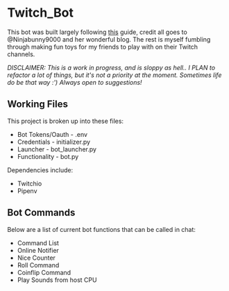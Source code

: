 # Twitch_Bot

This bot was built largely following [this](https://github.com/NinjaBunny9000/DeepThonk) guide, credit all goes to @Ninjabunny9000 and her wonderful blog. The rest is myself fumbling through making fun toys for my friends to play with on their Twitch channels.

*DISCLAIMER: This is a work in progress, and is sloppy as hell.. I PLAN to refactor a lot of things, but it's not a priority at the moment. Sometimes life do be that way :') Always open to suggestions!*


<H2>Working Files</H2>
This project is broken up into these files:

* Bot Tokens/Oauth - .env
* Credentials - initializer.py
* Launcher - bot_launcher.py
* Functionality - bot.py

Dependencies include:
* Twitchio
* Pipenv

<H2>Bot Commands</H2>
Below are a list of current bot functions that can be called in chat:

* Command List
* Online Notifier
* Nice Counter
* Roll Command
* Coinflip Command
* Play Sounds from host CPU

